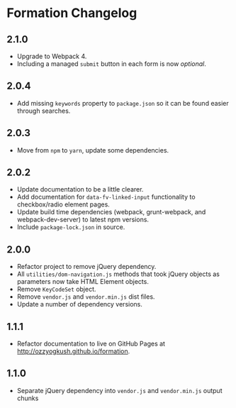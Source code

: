 # Formation Changelog

## 2.1.0

- Upgrade to Webpack 4.
- Including a managed `submit` button in each form is now _optional_.

## 2.0.4

- Add missing `keywords` property to `package.json` so it can be found easier through searches.

## 2.0.3

- Move from `npm` to `yarn`, update some dependencies.

## 2.0.2

- Update documentation to be a little clearer.
- Add documentation for `data-fv-linked-input` functionality to checkbox/radio element pages.
- Update build time dependencies (webpack, grunt-webpack, and webpack-dev-server) to latest npm versions.
- Include `package-lock.json` in source.

## 2.0.0

- Refactor project to remove jQuery dependency.
- All `utilities/dom-navigation.js` methods that took jQuery objects as parameters now take HTML Element objects.
- Remove `KeyCodeSet` object.
- Remove `vendor.js` and `vendor.min.js` dist files.
- Update a number of dependency versions.

## 1.1.1

- Refactor documentation to live on GitHub Pages at http://ozzyogkush.github.io/formation.

## 1.1.0

- Separate jQuery dependency into `vendor.js` and `vendor.min.js` output chunks
